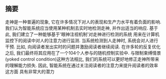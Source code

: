## 摘要

走神是一种普遍的现象,
它在许多情况下对人的表现和生产力水平有着负面的影响.
我们认为智能系统应当使用某种机制去实时地检测走神,
并作出适当的响应.
基于此, 我们建立了一种能够基于'眼神注视机制'对走神进行检测的系统
用来在计算机监控下的阅读中对人的注意力进行监测.
当系统检测到人走神时, 系统会对人进行干预.
比如, 向阅读者发出实时的问题并激励阅读者继续阅读.
在许多轮的反复优化之后,
我们最终将其应用在了一个104个人参与的随机控制实验中.
与限制束缚情景(yoked control condition)这种方法相比, 
我们的系统可以更好地修正走神所带来的理解能力损失.
因此, 智能系统在通过关注阅读者的注意力来提升阅读者的效率这方面
具有非常大的潜力